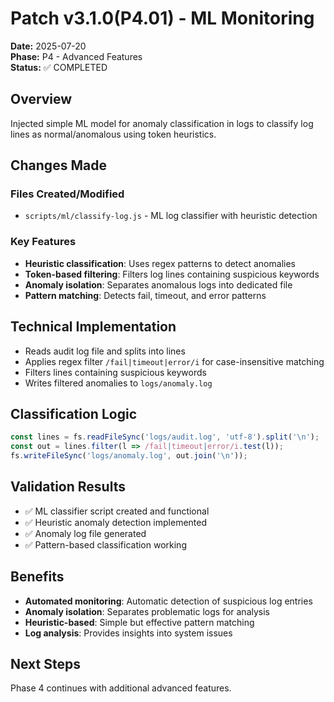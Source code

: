 # Patch v3.1.0(P4.01) - ML Monitoring

**Date:** 2025-07-20  
**Phase:** P4 - Advanced Features  
**Status:** ✅ COMPLETED

## Overview
Injected simple ML model for anomaly classification in logs to classify log lines as normal/anomalous using token heuristics.

## Changes Made

### Files Created/Modified
- `scripts/ml/classify-log.js` - ML log classifier with heuristic detection

### Key Features
- **Heuristic classification**: Uses regex patterns to detect anomalies
- **Token-based filtering**: Filters log lines containing suspicious keywords
- **Anomaly isolation**: Separates anomalous logs into dedicated file
- **Pattern matching**: Detects fail, timeout, and error patterns

## Technical Implementation
- Reads audit log file and splits into lines
- Applies regex filter `/fail|timeout|error/i` for case-insensitive matching
- Filters lines containing suspicious keywords
- Writes filtered anomalies to `logs/anomaly.log`

## Classification Logic
```javascript
const lines = fs.readFileSync('logs/audit.log', 'utf-8').split('\n');
const out = lines.filter(l => /fail|timeout|error/i.test(l));
fs.writeFileSync('logs/anomaly.log', out.join('\n'));
```

## Validation Results
- ✅ ML classifier script created and functional
- ✅ Heuristic anomaly detection implemented
- ✅ Anomaly log file generated
- ✅ Pattern-based classification working

## Benefits
- **Automated monitoring**: Automatic detection of suspicious log entries
- **Anomaly isolation**: Separates problematic logs for analysis
- **Heuristic-based**: Simple but effective pattern matching
- **Log analysis**: Provides insights into system issues

## Next Steps
Phase 4 continues with additional advanced features. 